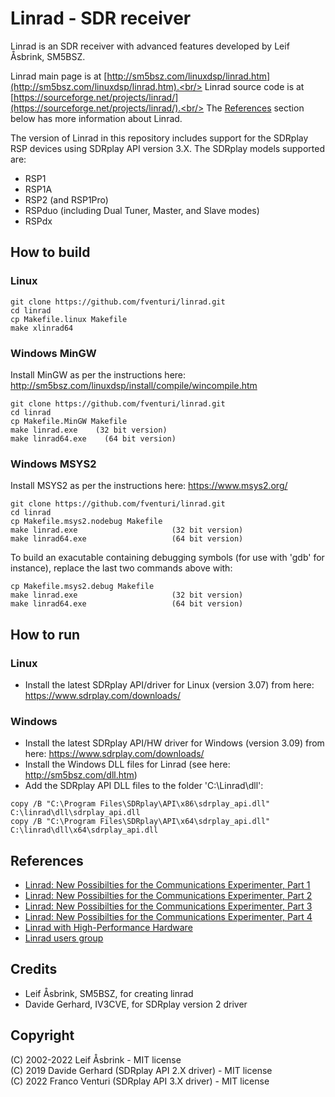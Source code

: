 # Linrad - SDR receiver

Linrad is an SDR receiver with advanced features developed by Leif Åsbrink, SM5BSZ.


Linrad main page is at [http://sm5bsz.com/linuxdsp/linrad.htm](http://sm5bsz.com/linuxdsp/linrad.htm).<br/>
Linrad source code is at [https://sourceforge.net/projects/linrad/](https://sourceforge.net/projects/linrad/).<br/>
The [References](#References) section below has more information about Linrad.


The version of Linrad in this repository includes support for the SDRplay RSP devices using SDRplay API version 3.X. The SDRplay models supported are:
- RSP1
- RSP1A
- RSP2 (and RSP1Pro)
- RSPduo (including Dual Tuner, Master, and Slave modes)
- RSPdx


## How to build

### Linux

```
git clone https://github.com/fventuri/linrad.git
cd linrad
cp Makefile.linux Makefile
make xlinrad64
```

### Windows MinGW

Install MinGW as per the instructions here: http://sm5bsz.com/linuxdsp/install/compile/wincompile.htm

```
git clone https://github.com/fventuri/linrad.git
cd linrad
cp Makefile.MinGW Makefile
make linrad.exe    (32 bit version)
make linrad64.exe    (64 bit version)
```

### Windows MSYS2

Install MSYS2 as per the instructions here: https://www.msys2.org/

```
git clone https://github.com/fventuri/linrad.git
cd linrad
cp Makefile.msys2.nodebug Makefile
make linrad.exe                     (32 bit version)
make linrad64.exe                   (64 bit version)
```

To build an exacutable containing debugging symbols (for use with 'gdb' for instance), replace the last two commands above with:

```
cp Makefile.msys2.debug Makefile
make linrad.exe                     (32 bit version)
make linrad64.exe                   (64 bit version)
```


## How to run

### Linux

- Install the latest SDRplay API/driver for Linux (version 3.07) from here: https://www.sdrplay.com/downloads/

### Windows

- Install the latest SDRplay API/HW driver for Windows (version 3.09) from here: https://www.sdrplay.com/downloads/
- Install the Windows DLL files for Linrad (see here: http://sm5bsz.com/dll.htm)
- Add the SDRplay API DLL files to the folder 'C:\Linrad\dll':
```
copy /B "C:\Program Files\SDRplay\API\x86\sdrplay_api.dll" C:\linrad\dll\sdrplay_api.dll
copy /B "C:\Program Files\SDRplay\API\x64\sdrplay_api.dll" C:\linrad\dll\x64\sdrplay_api.dll
```


## References
- [Linrad: New Possibilties for the Communications Experimenter, Part 1](https://www.arrl.org/files/file/Technology/tis/info/pdf/021112qex037.pdf)
- [Linrad: New Possibilties for the Communications Experimenter, Part 2](https://www.arrl.org/files/file/Technology/tis/info/pdf/030102qex041.pdf)
- [Linrad: New Possibilties for the Communications Experimenter, Part 3](https://www.arrl.org/files/file/Technology/tis/info/pdf/030506qex036.pdf)
- [Linrad: New Possibilties for the Communications Experimenter, Part 4](https://www.arrl.org/files/file/Technology/tis/info/pdf/030910qex029.pdf)
- [Linrad with High-Performance Hardware](https://www.arrl.org/files/file/Technology/tis/info/pdf/040102qex020.pdf)
- [Linrad users group](https://groups.google.com/g/linrad)


## Credits

- Leif Åsbrink, SM5BSZ, for creating linrad
- Davide Gerhard, IV3CVE, for SDRplay version 2 driver


## Copyright

(C) 2002-2022 Leif Åsbrink - MIT license<br/>
(C) 2019 Davide Gerhard (SDRplay API 2.X driver) - MIT license<br/>
(C) 2022 Franco Venturi (SDRplay API 3.X driver) - MIT license<br/>
